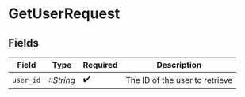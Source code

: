 # GetUserRequest


## Fields

| Field                          | Type                           | Required                       | Description                    |
| ------------------------------ | ------------------------------ | ------------------------------ | ------------------------------ |
| `user_id`                      | *::String*                     | :heavy_check_mark:             | The ID of the user to retrieve |